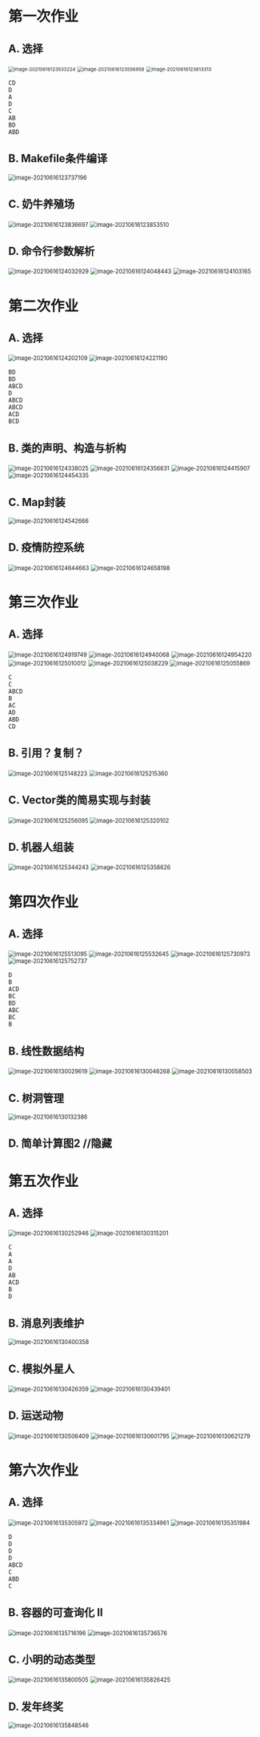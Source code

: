 # 第一次作业

## A. 选择

<img src="C:\Users\X\AppData\Roaming\Typora\typora-user-images\image-20210616123533224.png" alt="image-20210616123533224" style="zoom: 67%;" />

<img src="C:\Users\X\AppData\Roaming\Typora\typora-user-images\image-20210616123556958.png" alt="image-20210616123556958" style="zoom: 67%;" />

<img src="C:\Users\X\AppData\Roaming\Typora\typora-user-images\image-20210616123613313.png" alt="image-20210616123613313" style="zoom: 67%;" />

```
CD
D
A
D
C
AB
BD
ABD
```

## B. Makefile条件编译

<img src="C:\Users\X\AppData\Roaming\Typora\typora-user-images\image-20210616123737196.png" alt="image-20210616123737196" style="zoom: 80%;" />

## C. 奶牛养殖场

<img src="C:\Users\X\AppData\Roaming\Typora\typora-user-images\image-20210616123836697.png" alt="image-20210616123836697" style="zoom:80%;" />

<img src="C:\Users\X\AppData\Roaming\Typora\typora-user-images\image-20210616123853510.png" alt="image-20210616123853510" style="zoom: 80%;" />

## D. 命令行参数解析

<img src="C:\Users\X\AppData\Roaming\Typora\typora-user-images\image-20210616124032929.png" alt="image-20210616124032929" style="zoom:80%;" />

<img src="C:\Users\X\AppData\Roaming\Typora\typora-user-images\image-20210616124048443.png" alt="image-20210616124048443" style="zoom:80%;" />

<img src="C:\Users\X\AppData\Roaming\Typora\typora-user-images\image-20210616124103165.png" alt="image-20210616124103165" style="zoom:80%;" />

# 第二次作业

## A. 选择

<img src="C:\Users\X\AppData\Roaming\Typora\typora-user-images\image-20210616124202109.png" alt="image-20210616124202109" style="zoom:80%;" />

<img src="C:\Users\X\AppData\Roaming\Typora\typora-user-images\image-20210616124221190.png" alt="image-20210616124221190" style="zoom:80%;" />

```
BD
BD
ABCD
D
ABCD
ABCD
ACD
BCD
```

## B. 类的声明、构造与析构

<img src="C:\Users\X\AppData\Roaming\Typora\typora-user-images\image-20210616124338025.png" alt="image-20210616124338025" style="zoom:80%;" />

<img src="C:\Users\X\AppData\Roaming\Typora\typora-user-images\image-20210616124356631.png" alt="image-20210616124356631" style="zoom:80%;" />

<img src="C:\Users\X\AppData\Roaming\Typora\typora-user-images\image-20210616124415907.png" alt="image-20210616124415907" style="zoom:80%;" />

<img src="C:\Users\X\AppData\Roaming\Typora\typora-user-images\image-20210616124454335.png" alt="image-20210616124454335" style="zoom:80%;" />

## C. Map封装

<img src="C:\Users\X\AppData\Roaming\Typora\typora-user-images\image-20210616124542666.png" alt="image-20210616124542666" style="zoom:80%;" />

## D. 疫情防控系统

<img src="C:\Users\X\AppData\Roaming\Typora\typora-user-images\image-20210616124644663.png" alt="image-20210616124644663" style="zoom:80%;" />

<img src="C:\Users\X\AppData\Roaming\Typora\typora-user-images\image-20210616124658198.png" alt="image-20210616124658198" style="zoom:80%;" />

# 第三次作业

## A. 选择

<img src="C:\Users\X\AppData\Roaming\Typora\typora-user-images\image-20210616124919749.png" alt="image-20210616124919749" style="zoom:80%;" />

<img src="C:\Users\X\AppData\Roaming\Typora\typora-user-images\image-20210616124940068.png" alt="image-20210616124940068" style="zoom:80%;" />

<img src="C:\Users\X\AppData\Roaming\Typora\typora-user-images\image-20210616124954220.png" alt="image-20210616124954220" style="zoom:80%;" />

<img src="C:\Users\X\AppData\Roaming\Typora\typora-user-images\image-20210616125010012.png" alt="image-20210616125010012" style="zoom:80%;" />

<img src="C:\Users\X\AppData\Roaming\Typora\typora-user-images\image-20210616125038229.png" alt="image-20210616125038229" style="zoom:80%;" />

<img src="C:\Users\X\AppData\Roaming\Typora\typora-user-images\image-20210616125055869.png" alt="image-20210616125055869" style="zoom:80%;" />

```
C
C
ABCD
B
AC
AD
ABD
CD
```

## B. 引用？复制？

<img src="C:\Users\X\AppData\Roaming\Typora\typora-user-images\image-20210616125148223.png" alt="image-20210616125148223" style="zoom:80%;" />

<img src="C:\Users\X\AppData\Roaming\Typora\typora-user-images\image-20210616125215360.png" alt="image-20210616125215360" style="zoom:80%;" />

## C. Vector类的简易实现与封装

<img src="C:\Users\X\AppData\Roaming\Typora\typora-user-images\image-20210616125256095.png" alt="image-20210616125256095" style="zoom:80%;" />

<img src="C:\Users\X\AppData\Roaming\Typora\typora-user-images\image-20210616125320102.png" alt="image-20210616125320102" style="zoom:80%;" />

## D. 机器人组装

<img src="C:\Users\X\AppData\Roaming\Typora\typora-user-images\image-20210616125344243.png" alt="image-20210616125344243" style="zoom:80%;" />

<img src="C:\Users\X\AppData\Roaming\Typora\typora-user-images\image-20210616125358626.png" alt="image-20210616125358626" style="zoom:80%;" />

# 第四次作业

## A. 选择

<img src="C:\Users\X\AppData\Roaming\Typora\typora-user-images\image-20210616125513095.png" alt="image-20210616125513095" style="zoom:80%;" />

<img src="C:\Users\X\AppData\Roaming\Typora\typora-user-images\image-20210616125532645.png" alt="image-20210616125532645" style="zoom:80%;" />

<img src="C:\Users\X\AppData\Roaming\Typora\typora-user-images\image-20210616125730973.png" alt="image-20210616125730973" style="zoom:80%;" />

<img src="C:\Users\X\AppData\Roaming\Typora\typora-user-images\image-20210616125752737.png" alt="image-20210616125752737" style="zoom:80%;" />

```
D
B
ACD
BC
BD
ABC
BC
B
```

## B. 线性数据结构

<img src="C:\Users\X\AppData\Roaming\Typora\typora-user-images\image-20210616130029619.png" alt="image-20210616130029619" style="zoom:80%;" />

<img src="C:\Users\X\AppData\Roaming\Typora\typora-user-images\image-20210616130046268.png" alt="image-20210616130046268" style="zoom:80%;" />

<img src="C:\Users\X\AppData\Roaming\Typora\typora-user-images\image-20210616130058503.png" alt="image-20210616130058503" style="zoom:80%;" />

## C. 树洞管理

<img src="C:\Users\X\AppData\Roaming\Typora\typora-user-images\image-20210616130132386.png" alt="image-20210616130132386" style="zoom:80%;" />

## D. 简单计算图2 //隐藏

# 第五次作业

## A. 选择

<img src="C:\Users\X\AppData\Roaming\Typora\typora-user-images\image-20210616130252946.png" alt="image-20210616130252946" style="zoom:80%;" />

<img src="C:\Users\X\AppData\Roaming\Typora\typora-user-images\image-20210616130315201.png" alt="image-20210616130315201" style="zoom:80%;" />

```
C
A
A
D
AB
ACD
B
D
```

## B. 消息列表维护

<img src="C:\Users\X\AppData\Roaming\Typora\typora-user-images\image-20210616130400358.png" alt="image-20210616130400358" style="zoom:80%;" />

## C. 模拟外星人

<img src="C:\Users\X\AppData\Roaming\Typora\typora-user-images\image-20210616130426359.png" alt="image-20210616130426359" style="zoom:80%;" />

<img src="C:\Users\X\AppData\Roaming\Typora\typora-user-images\image-20210616130439401.png" alt="image-20210616130439401" style="zoom:80%;" />

## D. 运送动物

<img src="C:\Users\X\AppData\Roaming\Typora\typora-user-images\image-20210616130506409.png" alt="image-20210616130506409" style="zoom:80%;" />

<img src="C:\Users\X\AppData\Roaming\Typora\typora-user-images\image-20210616130601795.png" alt="image-20210616130601795" style="zoom:80%;" />

<img src="C:\Users\X\AppData\Roaming\Typora\typora-user-images\image-20210616130621279.png" alt="image-20210616130621279" style="zoom:80%;" />

# 第六次作业

## A. 选择

<img src="C:\Users\X\AppData\Roaming\Typora\typora-user-images\image-20210616135305972.png" alt="image-20210616135305972" style="zoom:80%;" />

<img src="C:\Users\X\AppData\Roaming\Typora\typora-user-images\image-20210616135334961.png" alt="image-20210616135334961" style="zoom:80%;" />

<img src="C:\Users\X\AppData\Roaming\Typora\typora-user-images\image-20210616135351984.png" alt="image-20210616135351984" style="zoom:80%;" />

```
D
D
D
D
ABCD
C
ABD
C
```

## B. 容器的可查询化 II

<img src="C:\Users\X\AppData\Roaming\Typora\typora-user-images\image-20210616135716196.png" alt="image-20210616135716196" style="zoom:80%;" />

<img src="C:\Users\X\AppData\Roaming\Typora\typora-user-images\image-20210616135736576.png" alt="image-20210616135736576" style="zoom:80%;" />

## C. 小明的动态类型

<img src="C:\Users\X\AppData\Roaming\Typora\typora-user-images\image-20210616135800505.png" alt="image-20210616135800505" style="zoom:80%;" />

<img src="C:\Users\X\AppData\Roaming\Typora\typora-user-images\image-20210616135826425.png" alt="image-20210616135826425" style="zoom:80%;" />

## D. 发年终奖

<img src="C:\Users\X\AppData\Roaming\Typora\typora-user-images\image-20210616135848546.png" alt="image-20210616135848546" style="zoom:80%;" />

